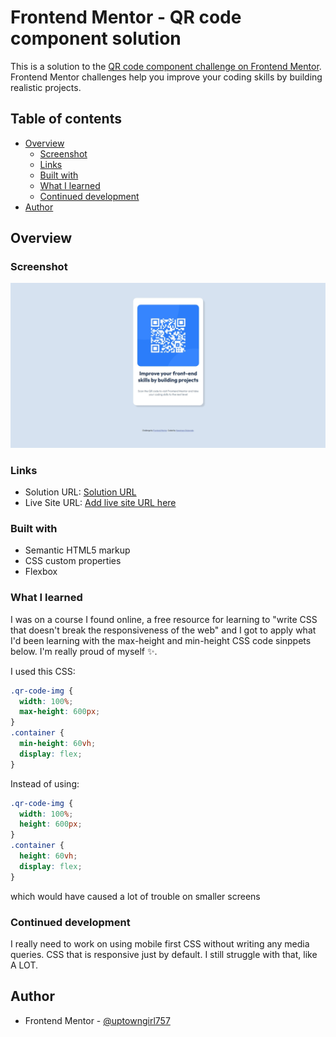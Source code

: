 # Frontend Mentor - QR code component solution

This is a solution to the [QR code component challenge on Frontend Mentor](https://www.frontendmentor.io/challenges/qr-code-component-iux_sIO_H). Frontend Mentor challenges help you improve your coding skills by building realistic projects.

## Table of contents

- [Overview](#overview)
  - [Screenshot](#screenshot)
  - [Links](#links)
  - [Built with](#built-with)
  - [What I learned](#what-i-learned)
  - [Continued development](#continued-development)
- [Author](#author)

## Overview

### Screenshot

![A Screenshot of my page](./images/screenshot.jpeg)

### Links

- Solution URL: [Solution URL](https://github.com/uptowngirl757/qr_code_project/blob/main/qr-code-component-main/index.html)
- Live Site URL: [Add live site URL here](https://your-live-site-url.com)

### Built with

- Semantic HTML5 markup
- CSS custom properties
- Flexbox

### What I learned

I was on a course I found online, a free resource for learning to "write CSS that doesn't break the responsiveness of the web" and I got to apply what I'd been learning with the max-height and min-height CSS code sinppets below. I'm really proud of myself ✨.

I used this CSS:

```css
.qr-code-img {
  width: 100%;
  max-height: 600px;
}
.container {
  min-height: 60vh;
  display: flex;
}
```

Instead of using:

```css
.qr-code-img {
  width: 100%;
  height: 600px;
}
.container {
  height: 60vh;
  display: flex;
}
```

which would have caused a lot of trouble on smaller screens

### Continued development

I really need to work on using mobile first CSS without writing any media queries. CSS that is responsive just by default. I still struggle with that, like A LOT.

## Author

- Frontend Mentor - [@uptowngirl757](https://www.frontendmentor.io/profile/uptowngirl757)
